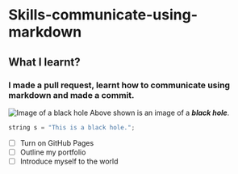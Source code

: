 # Skills-communicate-using-markdown
## What I learnt?
### I made a pull request, learnt how to communicate using markdown and made a commit.

![Image of a black hole](https://github.com/user-attachments/assets/55e2dc7a-12e7-4918-9c9f-12db02abd960)
Above shown is an image of a **_black hole_**.

```c++
string s = "This is a black hole.";
```

- [ ] Turn on GitHub Pages
- [ ] Outline my portfolio
- [ ] Introduce myself to the world
